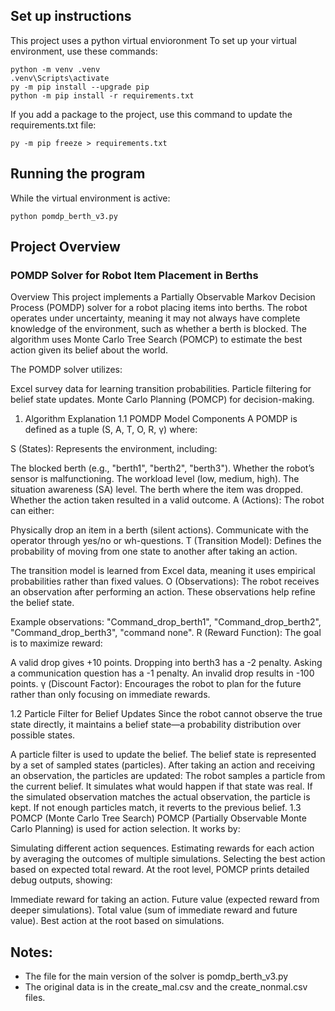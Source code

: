 ## Set up instructions

This project uses a python virtual envioronment 
To set up your virtual environment, use these commands:

```
python -m venv .venv
.venv\Scripts\activate
py -m pip install --upgrade pip
python -m pip install -r requirements.txt   
```

If you add a package to the project, use this command to update the requirements.txt file:

```
py -m pip freeze > requirements.txt
```

## Running the program
While the virtual environment is active:

```
python pomdp_berth_v3.py
```

## Project Overview
### POMDP Solver for Robot Item Placement in Berths
Overview
This project implements a Partially Observable Markov Decision Process (POMDP) solver for a robot placing items into berths. The robot operates under uncertainty, meaning it may not always have complete knowledge of the environment, such as whether a berth is blocked. The algorithm uses Monte Carlo Tree Search (POMCP) to estimate the best action given its belief about the world.

The POMDP solver utilizes:

Excel survey data for learning transition probabilities.
Particle filtering for belief state updates.
Monte Carlo Planning (POMCP) for decision-making.
1. Algorithm Explanation
1.1 POMDP Model Components
A POMDP is defined as a tuple (S, A, T, O, R, γ) where:

S (States): Represents the environment, including:

The blocked berth (e.g., "berth1", "berth2", "berth3").
Whether the robot’s sensor is malfunctioning.
The workload level (low, medium, high).
The situation awareness (SA) level.
The berth where the item was dropped.
Whether the action taken resulted in a valid outcome.
A (Actions): The robot can either:

Physically drop an item in a berth (silent actions).
Communicate with the operator through yes/no or wh-questions.
T (Transition Model): Defines the probability of moving from one state to another after taking an action.

The transition model is learned from Excel data, meaning it uses empirical probabilities rather than fixed values.
O (Observations): The robot receives an observation after performing an action. These observations help refine the belief state.

Example observations: "Command_drop_berth1", "Command_drop_berth2", "Command_drop_berth3", "command none".
R (Reward Function): The goal is to maximize reward:

A valid drop gives +10 points.
Dropping into berth3 has a -2 penalty.
Asking a communication question has a -1 penalty.
An invalid drop results in -100 points.
γ (Discount Factor): Encourages the robot to plan for the future rather than only focusing on immediate rewards.

1.2 Particle Filter for Belief Updates
Since the robot cannot observe the true state directly, it maintains a belief state—a probability distribution over possible states.

A particle filter is used to update the belief.
The belief state is represented by a set of sampled states (particles).
After taking an action and receiving an observation, the particles are updated:
The robot samples a particle from the current belief.
It simulates what would happen if that state was real.
If the simulated observation matches the actual observation, the particle is kept.
If not enough particles match, it reverts to the previous belief.
1.3 POMCP (Monte Carlo Tree Search)
POMCP (Partially Observable Monte Carlo Planning) is used for action selection. It works by:

Simulating different action sequences.
Estimating rewards for each action by averaging the outcomes of multiple simulations.
Selecting the best action based on expected total reward.
At the root level, POMCP prints detailed debug outputs, showing:

Immediate reward for taking an action.
Future value (expected reward from deeper simulations).
Total value (sum of immediate reward and future value).
Best action at the root based on simulations.

## Notes:
* The file for the main version of the solver is pomdp_berth_v3.py
* The original data is in the create_mal.csv and the create_nonmal.csv files. 
